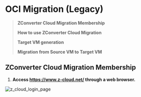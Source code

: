 OCI Migration (Legacy)
============
>**ZConverter Cloud Migration Membership**
>
> **How to use ZConverter Cloud Migration**
>
> **Target VM generation**
>
> **Migration from Source VM to Target VM**

## ZConverter Cloud Migration Membership

   1. **Access https://www.z-cloud.net/ through a web browser.**

![z_cloud_login_page](https://objectstorage.ap-seoul-1.oraclecloud.com/p/LhU0LzQbizV37i_Ah3_n_DVaxLPp4epIQZovdSk1_sghBB47-5PXpMt80YWtk43-/n/idffti7li8cs/b/github_image_bucket/o/z-cloud/login_page.png)
